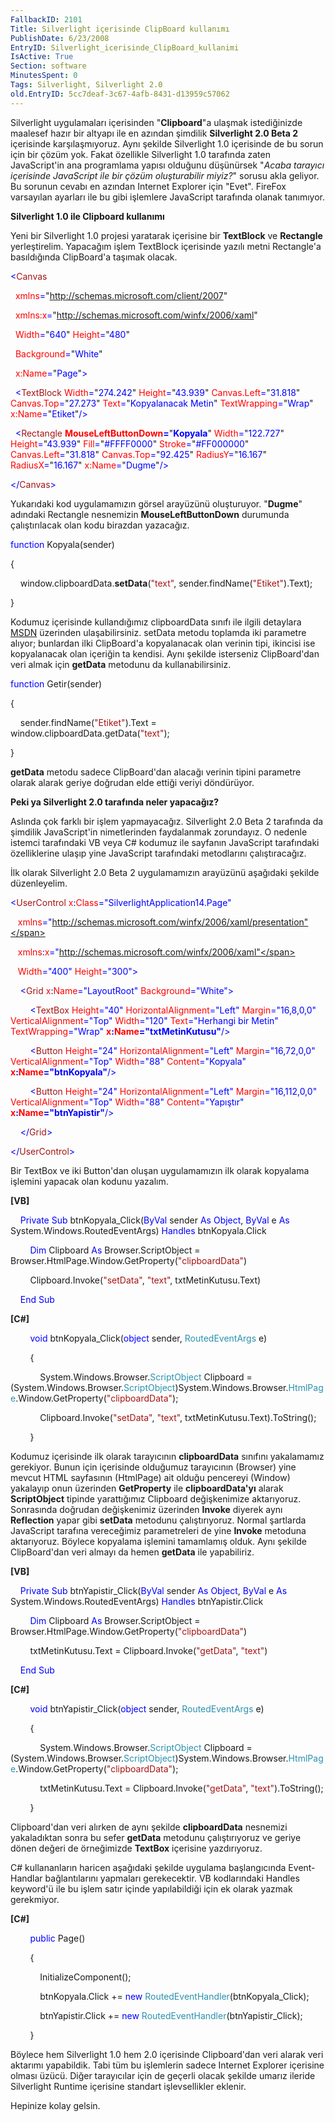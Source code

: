 ```yaml
---
FallbackID: 2101
Title: Silverlight içerisinde ClipBoard kullanımı
PublishDate: 6/23/2008
EntryID: Silverlight_icerisinde_ClipBoard_kullanimi
IsActive: True
Section: software
MinutesSpent: 0
Tags: Silverlight, Silverlight 2.0
old.EntryID: 5cc7deaf-3c67-4afb-8431-d13959c57062
---
```

Silverlight uygulamaları içerisinden "**Clipboard**"a ulaşmak
istediğinizde maalesef hazır bir altyapı ile en azından şimdilik
**Silverlight 2.0 Beta 2** içerisinde karşılaşmıyoruz. Aynı şekilde
Silverlight 1.0 içerisinde de bu sorun için bir çözüm yok. Fakat
özellikle Silverlight 1.0 tarafında zaten JavaScript'in ana programlama
yapısı olduğunu düşünürsek "*Acaba tarayıcı içerisinde JavaScript ile
bir çözüm oluşturabilir miyiz?*" sorusu akla geliyor. Bu sorunun cevabı
en azından Internet Explorer için "Evet". FireFox varsayılan ayarları
ile bu gibi işlemlere JavaScript tarafında olanak tanımıyor.

**Silverlight 1.0 ile Clipboard kullanımı**

Yeni bir Silverlight 1.0 projesi yaratarak içerisine bir **TextBlock**
ve **Rectangle** yerleştirelim. Yapacağım işlem TextBlock içerisinde
yazılı metni Rectangle'a basıldığında ClipBoard'a taşımak olacak.

<span style="color: blue;">\<</span><span
style="color: #a31515;">Canvas</span>

<span style="color: blue;">  </span><span
style="color: red;">xmlns</span><span
style="color: blue;">=</span>"<span
style="color: blue;">http://schemas.microsoft.com/client/2007</span>"

<span style="color: blue;">  </span><span
style="color: red;">xmlns:x</span><span
style="color: blue;">=</span>"<span
style="color: blue;">http://schemas.microsoft.com/winfx/2006/xaml</span>"

<span style="color: blue;">  </span><span
style="color: red;">Width</span><span
style="color: blue;">=</span>"<span
style="color: blue;">640</span>"<span style="color: blue;"> </span><span
style="color: red;">Height</span><span
style="color: blue;">=</span>"<span style="color: blue;">480</span>"

<span style="color: blue;">  </span><span
style="color: red;">Background</span><span
style="color: blue;">=</span>"<span style="color: blue;">White</span>"

<span style="color: blue;">  </span><span
style="color: red;">x:Name</span><span
style="color: blue;">=</span>"<span
style="color: blue;">Page</span>"<span style="color: blue;">\></span>

<span style="color: blue;">  \<</span><span
style="color: #a31515;">TextBlock</span><span style="color: blue;">
</span><span style="color: red;">Width</span><span
style="color: blue;">=</span>"<span
style="color: blue;">274.242</span>"<span style="color: blue;">
</span><span style="color: red;">Height</span><span
style="color: blue;">=</span>"<span
style="color: blue;">43.939</span>"<span style="color: blue;">
</span><span style="color: red;">Canvas.Left</span><span
style="color: blue;">=</span>"<span
style="color: blue;">31.818</span>"<span style="color: blue;">
</span><span style="color: red;">Canvas.Top</span><span
style="color: blue;">=</span>"<span
style="color: blue;">27.273</span>"<span style="color: blue;">
</span><span style="color: red;">Text</span><span
style="color: blue;">=</span>"<span style="color: blue;">Kopyalanacak
Metin</span>"<span style="color: blue;"> </span><span
style="color: red;">TextWrapping</span><span
style="color: blue;">=</span>"<span
style="color: blue;">Wrap</span>"<span style="color: blue;">
</span><span style="color: red;">x:Name</span><span
style="color: blue;">=</span>"<span
style="color: blue;">Etiket</span>"<span style="color: blue;">/\></span>

<span style="color: blue;">  \<</span><span
style="color: #a31515;">Rectangle</span><span style="color: blue;">
</span><span style="color: red;"> **MouseLeftButtonDown**</span><span
style="color: blue;">**=**</span>"<span
style="color: blue;">**Kopyala**</span>"<span style="color: blue;">
</span><span style="color: red;">Width</span><span
style="color: blue;">=</span>"<span
style="color: blue;">122.727</span>"<span style="color: blue;">
</span><span style="color: red;">Height</span><span
style="color: blue;">=</span>"<span
style="color: blue;">43.939</span>"<span style="color: blue;">
</span><span style="color: red;">Fill</span><span
style="color: blue;">=</span>"<span
style="color: blue;">\#FFFF0000</span>"<span style="color: blue;">
</span><span style="color: red;">Stroke</span><span
style="color: blue;">=</span>"<span
style="color: blue;">\#FF000000</span>"<span style="color: blue;">
</span><span style="color: red;">Canvas.Left</span><span
style="color: blue;">=</span>"<span
style="color: blue;">31.818</span>"<span style="color: blue;">
</span><span style="color: red;">Canvas.Top</span><span
style="color: blue;">=</span>"<span
style="color: blue;">92.425</span>"<span style="color: blue;">
</span><span style="color: red;">RadiusY</span><span
style="color: blue;">=</span>"<span
style="color: blue;">16.167</span>"<span style="color: blue;">
</span><span style="color: red;">RadiusX</span><span
style="color: blue;">=</span>"<span
style="color: blue;">16.167</span>"<span style="color: blue;">
</span><span style="color: red;">x:Name</span><span
style="color: blue;">=</span>"<span
style="color: blue;">Dugme</span>"<span style="color: blue;">/\></span>

<span style="color: blue;">\</</span><span
style="color: #a31515;">Canvas</span><span
style="color: blue;">\></span>

Yukarıdaki kod uygulamamızın görsel arayüzünü oluşturuyor. "**Dugme**"
adındaki Rectangle nesnemizin **MouseLeftButtonDown** durumunda
çalıştırılacak olan kodu birazdan yazacağız.

<span style="color: blue;">function</span> Kopyala(sender)

{

    window.clipboardData.**setData**(<span
style="color: #a31515;">"text"</span>, sender.findName(<span
style="color: #a31515;">"Etiket"</span>).Text); 

}

Kodumuz içerisinde kullandığımız clipboardData sınıfı ile ilgili
detaylara
[MSDN](http://msdn.microsoft.com/en-us/library/ms535220(VS.85).aspx)
üzerinden ulaşabilirsiniz. setData metodu toplamda iki parametre alıyor;
bunlardan ilki ClipBoard'a kopyalanacak olan verinin tipi, ikincisi ise
kopyalanacak olan içeriğin ta kendisi. Aynı şekilde isterseniz
ClipBoard'dan veri almak için **getData** metodunu da kullanabilirsiniz.

<span style="color: blue;">function</span> Getir(sender)

{

    sender.findName(<span style="color: #a31515;">"Etiket"</span>).Text
= window.clipboardData.getData(<span
style="color: #a31515;">"text"</span>);   

}

**getData** metodu sadece ClipBoard'dan alacağı verinin tipini parametre
olarak alarak geriye doğrudan elde ettiği veriyi döndürüyor.

**Peki ya Silverlight 2.0 tarafında neler yapacağız?**

Aslında çok farklı bir işlem yapmayacağız. Silverlight 2.0 Beta 2
tarafında da şimdilik JavaScript'in nimetlerinden faydalanmak
zorundayız. O nedenle istemci tarafındaki VB veya C\# kodumuz ile
sayfanın JavaScript tarafındaki özelliklerine ulaşıp yine JavaScript
tarafındaki metodlarını çalıştıracağız.

İlk olarak Silverlight 2.0 Beta 2 uygulamamızın arayüzünü aşağıdaki
şekilde düzenleyelim.

<span style="color: blue;">\<</span><span
style="color: #a31515;">UserControl</span><span style="color: red;">
x</span><span style="color: blue;">:</span><span
style="color: red;">Class</span><span
style="color: blue;">="SilverlightApplication14.Page"</span>

   <span style="color: red;"> xmlns</span><span
style="color: blue;">="http://schemas.microsoft.com/winfx/2006/xaml/presentation"</span>

   <span style="color: red;"> xmlns</span><span
style="color: blue;">:</span><span style="color: red;">x</span><span
style="color: blue;">="http://schemas.microsoft.com/winfx/2006/xaml"</span>

   <span style="color: red;"> Width</span><span
style="color: blue;">="400"</span><span style="color: red;">
Height</span><span style="color: blue;">="300"\></span>

<span style="color: #a31515;">    </span><span
style="color: blue;">\<</span><span
style="color: #a31515;">Grid</span><span style="color: red;">
x</span><span style="color: blue;">:</span><span
style="color: red;">Name</span><span
style="color: blue;">="LayoutRoot"</span><span style="color: red;">
Background</span><span style="color: blue;">="White"\></span>

<span style="color: #a31515;">        </span><span
style="color: blue;">\<</span><span
style="color: #a31515;">TextBox</span><span style="color: red;">
Height</span><span style="color: blue;">="40"</span><span
style="color: red;"> HorizontalAlignment</span><span
style="color: blue;">="Left"</span><span style="color: red;">
Margin</span><span style="color: blue;">="16,8,0,0"</span><span
style="color: red;"> VerticalAlignment</span><span
style="color: blue;">="Top"</span><span style="color: red;">
Width</span><span style="color: blue;">="120"</span><span
style="color: red;"> Text</span><span style="color: blue;">="Herhangi
bir Metin"</span><span style="color: red;"> TextWrapping</span><span
style="color: blue;">="Wrap"</span><span style="color: red;">
**x**</span><span style="color: blue;">**:**</span><span
style="color: red;">**Name**</span><span
style="color: blue;">**="txtMetinKutusu"**/\></span>

<span style="color: #a31515;">        </span><span
style="color: blue;">\<</span><span
style="color: #a31515;">Button</span><span style="color: red;">
Height</span><span style="color: blue;">="24"</span><span
style="color: red;"> HorizontalAlignment</span><span
style="color: blue;">="Left"</span><span style="color: red;">
Margin</span><span style="color: blue;">="16,72,0,0"</span><span
style="color: red;"> VerticalAlignment</span><span
style="color: blue;">="Top"</span><span style="color: red;">
Width</span><span style="color: blue;">="88"</span><span
style="color: red;"> Content</span><span
style="color: blue;">="Kopyala"</span><span style="color: red;">
**x**</span><span style="color: blue;">**:**</span><span
style="color: red;">**Name**</span><span
style="color: blue;">**="btnKopyala"**/\></span>

<span style="color: #a31515;">        </span><span
style="color: blue;">\<</span><span
style="color: #a31515;">Button</span><span style="color: red;">
Height</span><span style="color: blue;">="24"</span><span
style="color: red;"> HorizontalAlignment</span><span
style="color: blue;">="Left"</span><span style="color: red;">
Margin</span><span style="color: blue;">="16,112,0,0"</span><span
style="color: red;"> VerticalAlignment</span><span
style="color: blue;">="Top"</span><span style="color: red;">
Width</span><span style="color: blue;">="88"</span><span
style="color: red;"> Content</span><span
style="color: blue;">="Yapıştır"</span><span style="color: red;">
**x**</span><span style="color: blue;">**:**</span><span
style="color: red;">**Name**</span><span
style="color: blue;">**="btnYapistir"**/\></span>

<span style="color: #a31515;">    </span><span
style="color: blue;">\</</span><span
style="color: #a31515;">Grid</span><span style="color: blue;">\></span>

<span style="color: blue;">\</</span><span
style="color: #a31515;">UserControl</span><span
style="color: blue;">\></span>

Bir TextBox ve iki Button'dan oluşan uygulamamızın ilk olarak kopyalama
işlemini yapacak olan kodunu yazalım.

**[VB]**

    <span style="color: blue;">Private</span> <span
style="color: blue;">Sub</span> btnKopyala\_Click(<span
style="color: blue;">ByVal</span> sender <span
style="color: blue;">As</span> <span style="color: blue;">Object</span>,
<span style="color: blue;">ByVal</span> e <span
style="color: blue;">As</span> System.Windows.RoutedEventArgs) <span
style="color: blue;">Handles</span> btnKopyala.Click

        <span style="color: blue;">Dim</span> Clipboard <span
style="color: blue;">As</span> Browser.ScriptObject =
Browser.HtmlPage.Window.GetProperty(<span
style="color: #a31515;">"clipboardData"</span>)

        Clipboard.Invoke(<span style="color: #a31515;">"setData"</span>,
<span style="color: #a31515;">"text"</span>, txtMetinKutusu.Text)

    <span style="color: blue;">End</span> <span
style="color: blue;">Sub</span>

**[C\#]**

        <span style="color: blue;">void</span> btnKopyala\_Click(<span
style="color: blue;">object</span> sender, <span
style="color: #2b91af;">RoutedEventArgs</span> e)

        {

            System.Windows.Browser.<span
style="color: #2b91af;">ScriptObject</span> Clipboard =
(System.Windows.Browser.<span
style="color: #2b91af;">ScriptObject</span>)System.Windows.Browser.<span
style="color: #2b91af;">HtmlPage</span>.Window.GetProperty(<span
style="color: #a31515;">"clipboardData"</span>);

            Clipboard.Invoke(<span
style="color: #a31515;">"setData"</span>, <span
style="color: #a31515;">"text"</span>, txtMetinKutusu.Text).ToString();

        }

Kodumuz içerisinde ilk olarak tarayıcının **clipboardData** sınıfını
yakalamamız gerekiyor. Bunun için içerisinde olduğumuz tarayıcının
(Browser) yine mevcut HTML sayfasının (HtmlPage) ait olduğu pencereyi
(Window) yakalayıp onun üzerinden **GetProperty** ile
**clipboardData'yı** alarak **ScriptObject** tipinde yarattığımız
Clipboard değişkenimize aktarıyoruz. Sonrasında doğrudan değişkenimiz
üzerinden **Invoke** diyerek aynı **Reflection** yapar gibi **setData**
metodunu çalıştırıyoruz. Normal şartlarda JavaScript tarafına
vereceğimiz parametreleri de yine **Invoke** metoduna aktarıyoruz.
Böylece kopyalama işlemini tamamlamış olduk. Aynı şekilde ClipBoard'dan
veri almayı da hemen **getData** ile yapabiliriz.

**[VB]**

    <span style="color: blue;">Private</span> <span
style="color: blue;">Sub</span> btnYapistir\_Click(<span
style="color: blue;">ByVal</span> sender <span
style="color: blue;">As</span> <span style="color: blue;">Object</span>,
<span style="color: blue;">ByVal</span> e <span
style="color: blue;">As</span> System.Windows.RoutedEventArgs) <span
style="color: blue;">Handles</span> btnYapistir.Click

        <span style="color: blue;">Dim</span> Clipboard <span
style="color: blue;">As</span> Browser.ScriptObject =
Browser.HtmlPage.Window.GetProperty(<span
style="color: #a31515;">"clipboardData"</span>)

        txtMetinKutusu.Text = Clipboard.Invoke(<span
style="color: #a31515;">"getData"</span>, <span
style="color: #a31515;">"text"</span>)

    <span style="color: blue;">End</span> <span
style="color: blue;">Sub</span>

**[C\#]**

        <span style="color: blue;">void</span> btnYapistir\_Click(<span
style="color: blue;">object</span> sender, <span
style="color: #2b91af;">RoutedEventArgs</span> e)

        {

            System.Windows.Browser.<span
style="color: #2b91af;">ScriptObject</span> Clipboard =
(System.Windows.Browser.<span
style="color: #2b91af;">ScriptObject</span>)System.Windows.Browser.<span
style="color: #2b91af;">HtmlPage</span>.Window.GetProperty(<span
style="color: #a31515;">"clipboardData"</span>);

            txtMetinKutusu.Text = Clipboard.Invoke(<span
style="color: #a31515;">"getData"</span>, <span
style="color: #a31515;">"text"</span>).ToString();

        }

Clipboard'dan veri alırken de aynı şekilde **clipboardData** nesnemizi
yakaladıktan sonra bu sefer **getData** metodunu çalıştırıyoruz ve
geriye dönen değeri de örneğimizde **TextBox** içerisine yazdırıyoruz.

C\# kullananların haricen aşağıdaki şekilde uygulama başlangıcında
Event-Handlar bağlantılarını yapmaları gerekecektir. VB kodlarındaki
Handles keyword'ü ile bu işlem satır içinde yapılabildiği için ek olarak
yazmak gerekmiyor.

**[C\#]**

        <span style="color: blue;">public</span> Page()

        {

            InitializeComponent();

            btnKopyala.Click += <span style="color: blue;">new</span>
<span
style="color: #2b91af;">RoutedEventHandler</span>(btnKopyala\_Click);

            btnYapistir.Click += <span style="color: blue;">new</span>
<span
style="color: #2b91af;">RoutedEventHandler</span>(btnYapistir\_Click);

        }

Böylece hem Silverlight 1.0 hem 2.0 içerisinde Clipboard'dan veri alarak
veri aktarımı yapabildik. Tabi tüm bu işlemlerin sadece Internet
Explorer içerisine olması üzücü. Diğer tarayıcılar için de geçerli
olacak şekilde umarız ileride Silverlight Runtime içerisine standart
işlevsellikler eklenir.

Hepinize kolay gelsin.


